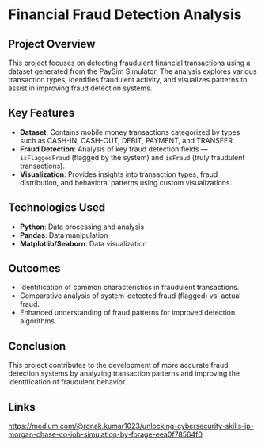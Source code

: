 # Financial Fraud Detection Analysis

## Project Overview

This project focuses on detecting fraudulent financial transactions using a dataset generated from the PaySim Simulator. The analysis explores various transaction types, identifies fraudulent activity, and visualizes patterns to assist in improving fraud detection systems.

## Key Features

- **Dataset**: Contains mobile money transactions categorized by types such as CASH-IN, CASH-OUT, DEBIT, PAYMENT, and TRANSFER.
- **Fraud Detection**: Analysis of key fraud detection fields — `isFlaggedFraud` (flagged by the system) and `isFraud` (truly fraudulent transactions).
- **Visualization**: Provides insights into transaction types, fraud distribution, and behavioral patterns using custom visualizations.

## Technologies Used

- **Python**: Data processing and analysis
- **Pandas**: Data manipulation
- **Matplotlib/Seaborn**: Data visualization

## Outcomes

- Identification of common characteristics in fraudulent transactions.
- Comparative analysis of system-detected fraud (flagged) vs. actual fraud.
- Enhanced understanding of fraud patterns for improved detection algorithms.

## Conclusion

This project contributes to the development of more accurate fraud detection systems by analyzing transaction patterns and improving the identification of fraudulent behavior.

## Links

https://medium.com/@ronak.kumar1023/unlocking-cybersecurity-skills-jp-morgan-chase-co-job-simulation-by-forage-eea0f78564f0
